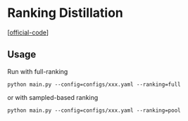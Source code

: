 

# Ranking Distillation

[[official-code](https://github.com/megvii-research/mdistiller/blob/master/mdistiller/distillers/DKD.py)]


## Usage

Run with full-ranking

    python main.py --config=configs/xxx.yaml --ranking=full

or with sampled-based ranking

    python main.py --config=configs/xxx.yaml --ranking=pool